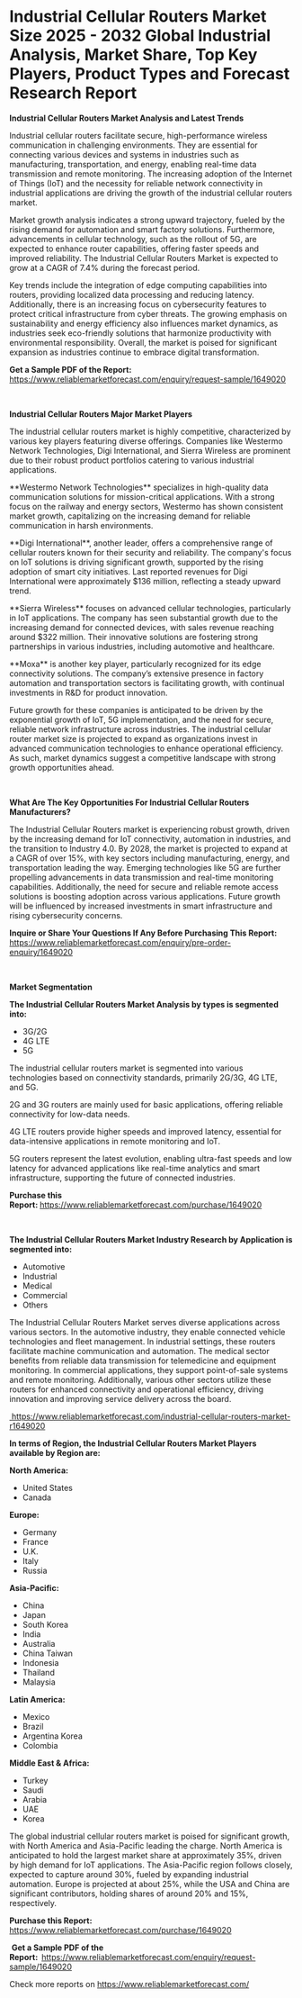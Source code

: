<p><h1>Industrial Cellular Routers Market Size 2025 - 2032 Global Industrial Analysis, Market Share, Top Key Players, Product Types and Forecast Research Report</h1></p><p><strong>Industrial Cellular Routers Market Analysis and Latest Trends</strong></p>
<p><p>Industrial cellular routers facilitate secure, high-performance wireless communication in challenging environments. They are essential for connecting various devices and systems in industries such as manufacturing, transportation, and energy, enabling real-time data transmission and remote monitoring. The increasing adoption of the Internet of Things (IoT) and the necessity for reliable network connectivity in industrial applications are driving the growth of the industrial cellular routers market.</p><p>Market growth analysis indicates a strong upward trajectory, fueled by the rising demand for automation and smart factory solutions. Furthermore, advancements in cellular technology, such as the rollout of 5G, are expected to enhance router capabilities, offering faster speeds and improved reliability. The Industrial Cellular Routers Market is expected to grow at a CAGR of 7.4% during the forecast period.</p><p>Key trends include the integration of edge computing capabilities into routers, providing localized data processing and reducing latency. Additionally, there is an increasing focus on cybersecurity features to protect critical infrastructure from cyber threats. The growing emphasis on sustainability and energy efficiency also influences market dynamics, as industries seek eco-friendly solutions that harmonize productivity with environmental responsibility. Overall, the market is poised for significant expansion as industries continue to embrace digital transformation.</p></p>
<p><strong>Get a Sample PDF of the Report:&nbsp;</strong> <a href="https://www.reliablemarketforecast.com/enquiry/request-sample/1649020?utm_campaign=1720&utm_medium=2&utm_source=Github&utm_content=ia&utm_term=15022025&utm_id=industrial-cellular-routers">https://www.reliablemarketforecast.com/enquiry/request-sample/1649020</a></p>
<p>&nbsp;</p>
<p><strong>Industrial Cellular Routers Major Market Players</strong></p>
<p><p>The industrial cellular routers market is highly competitive, characterized by various key players featuring diverse offerings. Companies like Westermo Network Technologies, Digi International, and Sierra Wireless are prominent due to their robust product portfolios catering to various industrial applications.</p><p>**Westermo Network Technologies** specializes in high-quality data communication solutions for mission-critical applications. With a strong focus on the railway and energy sectors, Westermo has shown consistent market growth, capitalizing on the increasing demand for reliable communication in harsh environments.</p><p>**Digi International**, another leader, offers a comprehensive range of cellular routers known for their security and reliability. The company's focus on IoT solutions is driving significant growth, supported by the rising adoption of smart city initiatives. Last reported revenues for Digi International were approximately $136 million, reflecting a steady upward trend.</p><p>**Sierra Wireless** focuses on advanced cellular technologies, particularly in IoT applications. The company has seen substantial growth due to the increasing demand for connected devices, with sales revenue reaching around $322 million. Their innovative solutions are fostering strong partnerships in various industries, including automotive and healthcare.</p><p>**Moxa** is another key player, particularly recognized for its edge connectivity solutions. The company’s extensive presence in factory automation and transportation sectors is facilitating growth, with continual investments in R&D for product innovation.</p><p>Future growth for these companies is anticipated to be driven by the exponential growth of IoT, 5G implementation, and the need for secure, reliable network infrastructure across industries. The industrial cellular router market size is projected to expand as organizations invest in advanced communication technologies to enhance operational efficiency. As such, market dynamics suggest a competitive landscape with strong growth opportunities ahead.</p></p>
<p>&nbsp;</p>
<p><strong>What Are The Key Opportunities For Industrial Cellular Routers Manufacturers?</strong></p>
<p><p>The Industrial Cellular Routers market is experiencing robust growth, driven by the increasing demand for IoT connectivity, automation in industries, and the transition to Industry 4.0. By 2028, the market is projected to expand at a CAGR of over 15%, with key sectors including manufacturing, energy, and transportation leading the way. Emerging technologies like 5G are further propelling advancements in data transmission and real-time monitoring capabilities. Additionally, the need for secure and reliable remote access solutions is boosting adoption across various applications. Future growth will be influenced by increased investments in smart infrastructure and rising cybersecurity concerns.</p></p>
<p><strong>Inquire or Share Your Questions If Any Before Purchasing This Report:</strong> <a href="https://www.reliablemarketforecast.com/enquiry/pre-order-enquiry/1649020?utm_campaign=1720&utm_medium=2&utm_source=Github&utm_content=ia&utm_term=15022025&utm_id=industrial-cellular-routers">https://www.reliablemarketforecast.com/enquiry/pre-order-enquiry/1649020</a></p>
<p>&nbsp;</p>
<p><strong>Market Segmentation</strong></p>
<p><strong>The Industrial Cellular Routers Market Analysis by types is segmented into:</strong></p>
<p><ul><li>3G/2G</li><li>4G LTE</li><li>5G</li></ul></p>
<p><p>The industrial cellular routers market is segmented into various technologies based on connectivity standards, primarily 2G/3G, 4G LTE, and 5G. </p><p>2G and 3G routers are mainly used for basic applications, offering reliable connectivity for low-data needs. </p><p>4G LTE routers provide higher speeds and improved latency, essential for data-intensive applications in remote monitoring and IoT. </p><p>5G routers represent the latest evolution, enabling ultra-fast speeds and low latency for advanced applications like real-time analytics and smart infrastructure, supporting the future of connected industries.</p></p>
<p><strong>Purchase this Report:&nbsp;</strong><a href="https://www.reliablemarketforecast.com/purchase/1649020?utm_campaign=1720&utm_medium=2&utm_source=Github&utm_content=ia&utm_term=15022025&utm_id=industrial-cellular-routers">https://www.reliablemarketforecast.com/purchase/1649020</a></p>
<p>&nbsp;</p>
<p><strong>The Industrial Cellular Routers Market Industry Research by Application is segmented into:</strong></p>
<p><ul><li>Automotive</li><li>Industrial</li><li>Medical</li><li>Commercial</li><li>Others</li></ul></p>
<p><p>The Industrial Cellular Routers Market serves diverse applications across various sectors. In the automotive industry, they enable connected vehicle technologies and fleet management. In industrial settings, these routers facilitate machine communication and automation. The medical sector benefits from reliable data transmission for telemedicine and equipment monitoring. In commercial applications, they support point-of-sale systems and remote monitoring. Additionally, various other sectors utilize these routers for enhanced connectivity and operational efficiency, driving innovation and improving service delivery across the board.</p></p>
<p><a href="https://www.reliablemarketforecast.com/industrial-cellular-routers-market-r1649020?utm_campaign=1720&utm_medium=2&utm_source=Github&utm_content=ia&utm_term=15022025&utm_id=industrial-cellular-routers">&nbsp;https://www.reliablemarketforecast.com/industrial-cellular-routers-market-r1649020</a></p>
<p><strong>In terms of Region, the Industrial Cellular Routers Market Players available by Region are:</strong></p>
<p>
    <p> <strong> North America: </strong>
        <ul>
            <li>United States</li>
            <li>Canada</li>
        </ul>
        </p> 
    <p> <strong> Europe: </strong>
        <ul>
            <li>Germany</li>
            <li>France</li>
            <li>U.K.</li>
            <li>Italy</li>
            <li>Russia</li>
        </ul>
        </p> 
    <p> <strong> Asia-Pacific: </strong>
        <ul>
            <li>China</li>
            <li>Japan</li>
            <li>South Korea</li>
            <li>India</li>
            <li>Australia</li>
            <li>China Taiwan</li>
            <li>Indonesia</li>
            <li>Thailand</li>
            <li>Malaysia</li>
        </ul>
        </p> 
    <p> <strong> Latin America: </strong>
        <ul>
            <li>Mexico</li>
            <li>Brazil</li>
            <li>Argentina Korea</li>
            <li>Colombia</li>
        </ul>
        </p> 
    <p> <strong> Middle East & Africa: </strong>
        <ul>
            <li>Turkey</li>
            <li>Saudi</li>
            <li>Arabia</li>
            <li>UAE</li>
            <li>Korea</li>
        </ul>
    </p>
    </p>
<p><p>The global industrial cellular routers market is poised for significant growth, with North America and Asia-Pacific leading the charge. North America is anticipated to hold the largest market share at approximately 35%, driven by high demand for IoT applications. The Asia-Pacific region follows closely, expected to capture around 30%, fueled by expanding industrial automation. Europe is projected at about 25%, while the USA and China are significant contributors, holding shares of around 20% and 15%, respectively.</p></p>
<p><strong>Purchase this Report: </strong><a href="https://www.reliablemarketforecast.com/purchase/1649020?utm_campaign=1720&utm_medium=2&utm_source=Github&utm_content=ia&utm_term=15022025&utm_id=industrial-cellular-routers">https://www.reliablemarketforecast.com/purchase/1649020</a></p>
<p>&nbsp;<strong>Get a Sample PDF of the Report:&nbsp;&nbsp;</strong><a href="https://www.reliablemarketforecast.com/enquiry/request-sample/1649020?utm_campaign=1720&utm_medium=2&utm_source=Github&utm_content=ia&utm_term=15022025&utm_id=industrial-cellular-routers">https://www.reliablemarketforecast.com/enquiry/request-sample/1649020</a></p>
<p><strong></strong></p>
<p>Check more reports on <a href="https://www.reliablemarketforecast.com/?utm_campaign=1720&utm_medium=2&utm_source=Github&utm_content=ia&utm_term=15022025&utm_id=industrial-cellular-routers">https://www.reliablemarketforecast.com/</a></p>